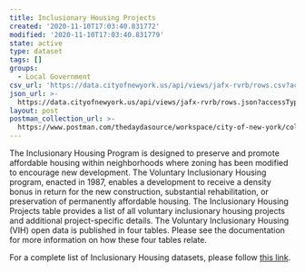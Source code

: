 ```yaml
---
title: Inclusionary Housing Projects
created: '2020-11-10T17:03:40.831772'
modified: '2020-11-10T17:03:40.831779'
state: active
type: dataset
tags: []
groups:
  - Local Government
csv_url: 'https://data.cityofnewyork.us/api/views/jafx-rvrb/rows.csv?accessType=DOWNLOAD'
json_url: >-
  https://data.cityofnewyork.us/api/views/jafx-rvrb/rows.json?accessType=DOWNLOAD
layout: post
postman_collection_url: >-
  https://www.postman.com/thedaydasource/workspace/city-of-new-york/collection/15909983-3d1d1374-dd46-423e-8401-9a1f53ae748f
---
```

The Inclusionary Housing Program is designed to preserve and promote affordable housing within neighborhoods where zoning has been modified to encourage new development.  The Voluntary Inclusionary Housing program, enacted in 1987, enables a development to receive a density bonus in return for the new construction, substantial rehabilitation, or preservation of permanently affordable housing.  The Inclusionary Housing Projects table provides a list of all voluntary inclusionary housing projects and additional project-specific details.
The Voluntary Inclusionary Housing (VIH) open data is published in four tables. Please see the documentation for more information on how these four tables relate.

For a complete list of Inclusionary Housing datasets, please follow <a href="https://data.cityofnewyork.us/browse?q=HPD%20Inclusionary%20Housing&sortBy=relevance">this link</a>.
